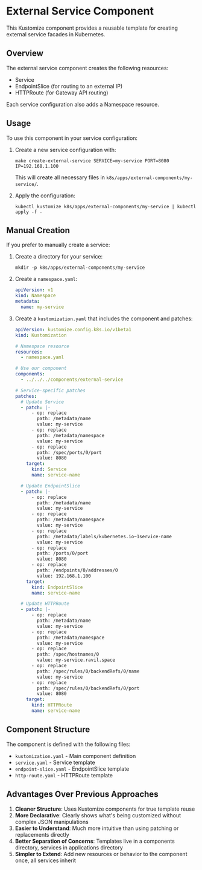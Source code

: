 # External Service Component

This Kustomize component provides a reusable template for creating external service facades in Kubernetes.

## Overview

The external service component creates the following resources:
- Service
- EndpointSlice (for routing to an external IP)
- HTTPRoute (for Gateway API routing)

Each service configuration also adds a Namespace resource.

## Usage

To use this component in your service configuration:

1. Create a new service configuration with:
   ```
   make create-external-service SERVICE=my-service PORT=8080 IP=192.168.1.100
   ```

   This will create all necessary files in `k8s/apps/external-components/my-service/`.

2. Apply the configuration:
   ```
   kubectl kustomize k8s/apps/external-components/my-service | kubectl apply -f -
   ```

## Manual Creation

If you prefer to manually create a service:

1. Create a directory for your service:
   ```
   mkdir -p k8s/apps/external-components/my-service
   ```

2. Create a `namespace.yaml`:
   ```yaml
   apiVersion: v1
   kind: Namespace
   metadata:
     name: my-service
   ```

3. Create a `kustomization.yaml` that includes the component and patches:
   ```yaml
   apiVersion: kustomize.config.k8s.io/v1beta1
   kind: Kustomization
   
   # Namespace resource
   resources:
     - namespace.yaml
   
   # Use our component
   components:
     - ../../../components/external-service
   
   # Service-specific patches
   patches:
     # Update Service
     - patch: |-
         - op: replace
           path: /metadata/name
           value: my-service
         - op: replace
           path: /metadata/namespace
           value: my-service
         - op: replace
           path: /spec/ports/0/port
           value: 8080
       target:
         kind: Service
         name: service-name
   
     # Update EndpointSlice
     - patch: |-
         - op: replace
           path: /metadata/name
           value: my-service
         - op: replace
           path: /metadata/namespace
           value: my-service
         - op: replace
           path: /metadata/labels/kubernetes.io~1service-name
           value: my-service
         - op: replace
           path: /ports/0/port
           value: 8080
         - op: replace
           path: /endpoints/0/addresses/0
           value: 192.168.1.100
       target:
         kind: EndpointSlice
         name: service-name
   
     # Update HTTPRoute
     - patch: |-
         - op: replace
           path: /metadata/name
           value: my-service
         - op: replace
           path: /metadata/namespace
           value: my-service
         - op: replace
           path: /spec/hostnames/0
           value: my-service.ravil.space
         - op: replace
           path: /spec/rules/0/backendRefs/0/name
           value: my-service
         - op: replace
           path: /spec/rules/0/backendRefs/0/port
           value: 8080
       target:
         kind: HTTPRoute
         name: service-name
   ```

## Component Structure

The component is defined with the following files:
- `kustomization.yaml` - Main component definition
- `service.yaml` - Service template
- `endpoint-slice.yaml` - EndpointSlice template
- `http-route.yaml` - HTTPRoute template

## Advantages Over Previous Approaches

1. **Cleaner Structure**: Uses Kustomize components for true template reuse
2. **More Declarative**: Clearly shows what's being customized without complex JSON manipulations
3. **Easier to Understand**: Much more intuitive than using patching or replacements directly
4. **Better Separation of Concerns**: Templates live in a components directory, services in applications directory
5. **Simpler to Extend**: Add new resources or behavior to the component once, all services inherit